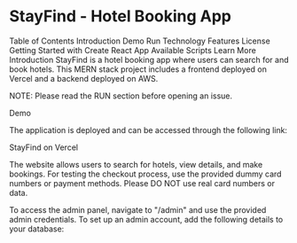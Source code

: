 # StayFind - Hotel Booking App
Table of Contents
Introduction
Demo
Run
Technology
Features
License
Getting Started with Create React App
Available Scripts
Learn More
Introduction
StayFind is a hotel booking app where users can search for and book hotels. This MERN stack project includes a frontend deployed on Vercel and a backend deployed on AWS.

NOTE: Please read the RUN section before opening an issue.

Demo

The application is deployed and can be accessed through the following link:

StayFind on Vercel

The website allows users to search for hotels, view details, and make bookings. For testing the checkout process, use the provided dummy card numbers or payment methods. Please DO NOT use real card numbers or data.

To access the admin panel, navigate to "/admin" and use the provided admin credentials. To set up an admin account, add the following details to your database:
